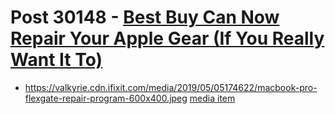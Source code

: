# Post 30148 - [Best Buy Can Now Repair Your Apple Gear (If You Really Want It To)](https://www.ifixit.com/News/30148/best-buy-can-now-repair-your-apple-gear)

- https://valkyrie.cdn.ifixit.com/media/2019/05/05174622/macbook-pro-flexgate-repair-program-600x400.jpeg [media item](media-27381.md)